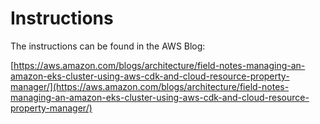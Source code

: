 # Instructions

The instructions can be found in the AWS Blog:

[https://aws.amazon.com/blogs/architecture/field-notes-managing-an-amazon-eks-cluster-using-aws-cdk-and-cloud-resource-property-manager/](https://aws.amazon.com/blogs/architecture/field-notes-managing-an-amazon-eks-cluster-using-aws-cdk-and-cloud-resource-property-manager/)
